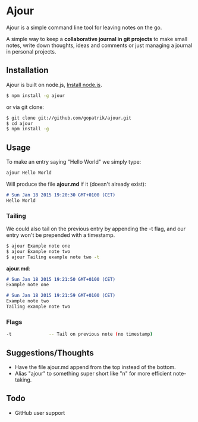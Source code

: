 # Ajour
Ajour is a simple command line tool for leaving notes on the go.

A simple way to keep a **collaborative journal in git projects** to make small notes, write down thoughts, ideas and comments or just managing a journal in personal projects.

## Installation
Ajour is built on node.js, [Install node.js](http://nodejs.org/download/).

```bash
$ npm install -g ajour
```

or via git clone:
```bash
$ git clone git://github.com/gopatrik/ajour.git
$ cd ajour
$ npm install -g
```

## Usage
To make an entry saying "Hello World" we simply type:
```bash
ajour Hello World
```

Will produce the file **ajour.md** if it (doesn't already exist):
```markdown
# Sun Jan 18 2015 19:20:30 GMT+0100 (CET)
Hello World
```

### Tailing
We could also tail on the previous entry by appending the -t flag, and our entry won't be prepended with a timestamp.

```bash
$ ajour Example note one
$ ajour Example note two
$ ajour Tailing example note two -t
```

**ajour.md**:
```markdown
# Sun Jan 18 2015 19:21:50 GMT+0100 (CET)
Example note one

# Sun Jan 18 2015 19:21:59 GMT+0100 (CET)
Example note two
Tailing example note two
```


### Flags
```bash
-t 				-- Tail on previous note (no timestamp)
```

## Suggestions/Thoughts
- Have the file ajour.md append from the top instead of the bottom.
- Alias "ajour" to something super short like "n" for more efficient note-taking.

## Todo
- GitHub user support
